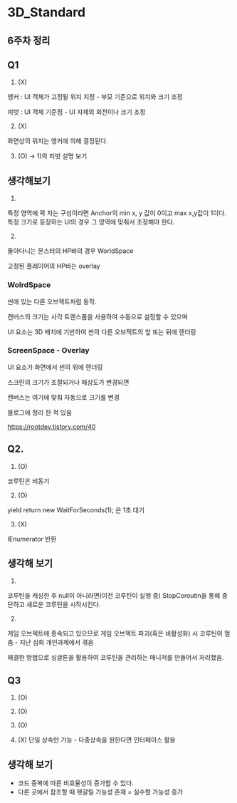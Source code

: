 # 3D_Standard

## 6주차 정리
 
## Q1


1) (X)

앵커 : UI 객체가 고정될 위치 지정 - 부모 기준으로 위치와 크기 조정

피벗 : UI 객체 기준점 - UI 자체의 회전이나 크기 조정

2) (X)

화면상의 위치는 앵커에 의해 결정된다.

3) (O) -> 1)의 피벗 설명 보기


## 생각해보기

1) 

특정 영역에 꽉 차는 구성이라면 Anchor의 min x, y 값이 0이고 max x,y값이 1이다.<br> 
특정 크기로 등장하는 UI의 경우 그 영역에 맞춰서 조정해야 한다.

2)

돌아다니는 몬스터의 HP바의 경우 WorldSpace


고정된 플레이어의 HP바는 overlay


### WolrdSpace 


씬에 있는 다른 오브젝트처럼 동작.


캔버스의 크기는 사각 트랜스폼을 사용하여 수동으로 설정할 수 있으며


UI 요소는 3D 배치에 기반하여 씬의 다른 오브젝트의 앞 또는 뒤에 렌더링


### ScreenSpace - Overlay 



UI 요소가 화면에서 씬의 위에 렌더링


스크린의 크기가 조절되거나 해상도가 변경되면


캔버스는 여기에 맞춰 자동으로 크기를 변경<br>


블로그에 정리 한 적 있음


https://rootdev.tistory.com/40


## Q2. 

1) (O)

코루틴은 비동기

2) (O)

yield return new WaitForSeconds(1); 은 1초 대기


3) (X)

IEnumerator 반환


## 생각해 보기 

1) 
코루틴을 캐싱한 후 null이 아니라면(이전 코루틴이 실행 중) 
StopCoroutin을 통해 중단하고 새로운 코루틴을 시작시킨다.


2) 
게임 오브젝트에 종속되고 있으므로 
게임 오브젝트 파괴(혹은 비활성화) 시 코루틴이 멈춤 - 지난 심화 개인과제에서 겪음

해결한 방법으로 싱글톤을 활용하여 코루틴을 관리하는 매니저를 만들어서 처리했음. 


## Q3 

1) (O)


2) (O)


3) (O)


4) (X)
단일 상속만 가능 - 다중상속을 원한다면 인터페이스 활용


## 생각해 보기
- 코드 중복에 따른 비효율성이 증가할 수 있다.
- 다른 곳에서 참조할 때 헷갈릴 가능성 존재 = 실수할 가능성 증가



